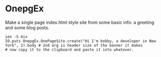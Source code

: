 # OnepgEx

Make a single page index.html style site from some basic info: a greeting and some blog posts.

```
iex -S mix
IO.puts OnepgEx.OnePageSite.create("Hi I'm bobby, a developer in New York", 2).body # 2nd arg is header size of the banner it makes
# now copy it to the clipboard and paste it into whatever.
